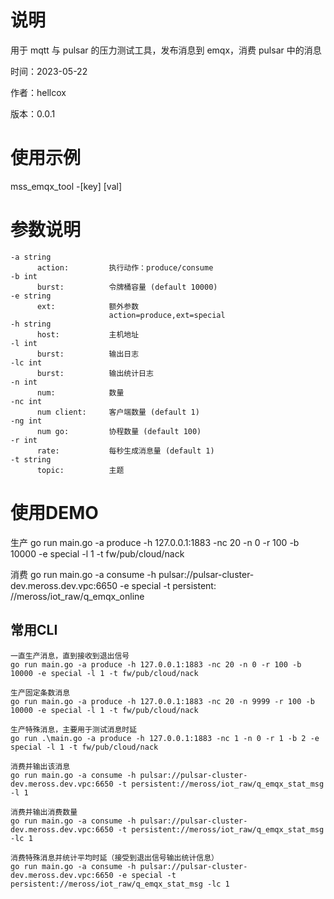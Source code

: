# 说明

用于 mqtt 与 pulsar 的压力测试工具，发布消息到 emqx，消费 pulsar 中的消息

时间：2023-05-22

作者：hellcox

版本：0.0.1

# 使用示例

mss_emqx_tool -[key] [val]

# 参数说明

```
-a string
      action:         执行动作：produce/consume
-b int
      burst:          令牌桶容量 (default 10000)
-e string
      ext:            额外参数
                      action=produce,ext=special
-h string
      host:           主机地址
-l int
      burst:          输出日志
-lc int
      burst:          输出统计日志
-n int
      num:            数量
-nc int
      num client:     客户端数量 (default 1)
-ng int
      num go:         协程数量 (default 100)
-r int
      rate:           每秒生成消息量 (default 1)
-t string
      topic:          主题
```

# 使用DEMO

生产
go run main.go -a produce -h 127.0.0.1:1883 -nc 20 -n 0 -r 100 -b 10000 -e special -l 1 -t fw/pub/cloud/nack

消费
go run main.go -a consume -h pulsar://pulsar-cluster-dev.meross.dev.vpc:6650 -e special -t persistent:
//meross/iot_raw/q_emqx_online

## 常用CLI

```
一直生产消息，直到接收到退出信号
go run main.go -a produce -h 127.0.0.1:1883 -nc 20 -n 0 -r 100 -b 10000 -e special -l 1 -t fw/pub/cloud/nack

生产固定条数消息
go run main.go -a produce -h 127.0.0.1:1883 -nc 20 -n 9999 -r 100 -b 10000 -e special -l 1 -t fw/pub/cloud/nack

生产特殊消息，主要用于测试消息时延
go run .\main.go -a produce -h 127.0.0.1:1883 -nc 1 -n 0 -r 1 -b 2 -e special -l 1 -t fw/pub/cloud/nack

消费并输出该消息
go run main.go -a consume -h pulsar://pulsar-cluster-dev.meross.dev.vpc:6650 -t persistent://meross/iot_raw/q_emqx_stat_msg -l 1

消费并输出消费数量
go run main.go -a consume -h pulsar://pulsar-cluster-dev.meross.dev.vpc:6650 -t persistent://meross/iot_raw/q_emqx_stat_msg -lc 1

消费特殊消息并统计平均时延（接受到退出信号输出统计信息）
go run main.go -a consume -h pulsar://pulsar-cluster-dev.meross.dev.vpc:6650 -e special -t persistent://meross/iot_raw/q_emqx_stat_msg -lc 1

```